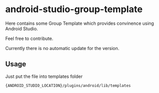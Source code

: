 # android-studio-group-template

Here contains some Group Template which provides convinence using Android Studio.

Feel free to contribute.

Currently there is no automatic update for the version.

## Usage

Just put the file into templates folder

    {ANDROID_STUDIO_LOCATION}/plugins/android/lib/templates
